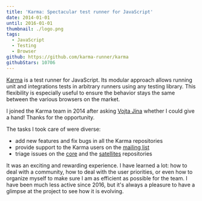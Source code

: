 ```yaml
---
title: 'Karma: Spectacular test runner for JavaScript'
date: 2014-01-01
until: 2016-01-01
thumbnail: ./logo.png
tags:
  - JavaScript
  - Testing
  - Browser
github: https://github.com/karma-runner/karma
githubStars: 10706
---
```


[Karma](https://karma-runner.github.io/latest/index.html) is a test runner for JavaScript. Its modular approach allows running unit and integrations tests in arbitrary runners using any testing library. This flexibility is especially useful to ensure the behavior stays the same between the various browsers on the market.

I joined the Karma team in 2014 after asking [Vojta Jína](https://www.linkedin.com/in/vojtajina) whether I could give a hand! Thanks for the opportunity.

The tasks I took care of were diverse:

- add new features and fix bugs in all the Karma repositories
- provide support to the Karma users on the [mailing list](https://groups.google.com/forum/#!forum/karma-users)
- triage issues on the [core](https://github.com/karma-runner/karma) and the [satellites](https://github.com/karma-runner/) repositories

It was an exciting and rewarding experience. I have learned a lot: how to deal with a community, how to deal with the user priorities, or even how to organize myself to make sure I am as efficient as possible for the team. I have been much less active since 2016, but it's always a pleasure to have a glimpse at the project to see how it is evolving.
